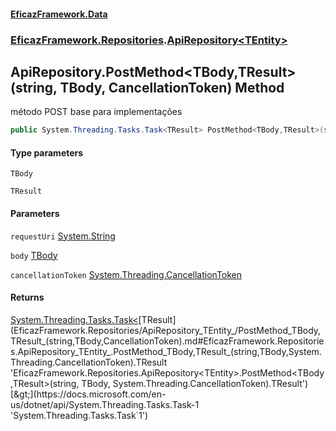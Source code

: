 #### [EficazFramework.Data](EficazFrameworkData.md 'EficazFramework Data')
### [EficazFramework.Repositories](EficazFrameworkData.md#EficazFramework.Repositories 'EficazFramework.Repositories').[ApiRepository&lt;TEntity&gt;](EficazFramework.Repositories/ApiRepository_TEntity_.md 'EficazFramework.Repositories.ApiRepository<TEntity>')

## ApiRepository<TEntity>.PostMethod<TBody,TResult>(string, TBody, CancellationToken) Method

método POST base para implementações

```csharp
public System.Threading.Tasks.Task<TResult> PostMethod<TBody,TResult>(string requestUri, TBody body, System.Threading.CancellationToken cancellationToken);
```
#### Type parameters

<a name='EficazFramework.Repositories.ApiRepository_TEntity_.PostMethod_TBody,TResult_(string,TBody,System.Threading.CancellationToken).TBody'></a>

`TBody`

<a name='EficazFramework.Repositories.ApiRepository_TEntity_.PostMethod_TBody,TResult_(string,TBody,System.Threading.CancellationToken).TResult'></a>

`TResult`
#### Parameters

<a name='EficazFramework.Repositories.ApiRepository_TEntity_.PostMethod_TBody,TResult_(string,TBody,System.Threading.CancellationToken).requestUri'></a>

`requestUri` [System.String](https://docs.microsoft.com/en-us/dotnet/api/System.String 'System.String')

<a name='EficazFramework.Repositories.ApiRepository_TEntity_.PostMethod_TBody,TResult_(string,TBody,System.Threading.CancellationToken).body'></a>

`body` [TBody](EficazFramework.Repositories/ApiRepository_TEntity_/PostMethod_TBody,TResult_(string,TBody,CancellationToken).md#EficazFramework.Repositories.ApiRepository_TEntity_.PostMethod_TBody,TResult_(string,TBody,System.Threading.CancellationToken).TBody 'EficazFramework.Repositories.ApiRepository<TEntity>.PostMethod<TBody,TResult>(string, TBody, System.Threading.CancellationToken).TBody')

<a name='EficazFramework.Repositories.ApiRepository_TEntity_.PostMethod_TBody,TResult_(string,TBody,System.Threading.CancellationToken).cancellationToken'></a>

`cancellationToken` [System.Threading.CancellationToken](https://docs.microsoft.com/en-us/dotnet/api/System.Threading.CancellationToken 'System.Threading.CancellationToken')

#### Returns
[System.Threading.Tasks.Task&lt;](https://docs.microsoft.com/en-us/dotnet/api/System.Threading.Tasks.Task-1 'System.Threading.Tasks.Task`1')[TResult](EficazFramework.Repositories/ApiRepository_TEntity_/PostMethod_TBody,TResult_(string,TBody,CancellationToken).md#EficazFramework.Repositories.ApiRepository_TEntity_.PostMethod_TBody,TResult_(string,TBody,System.Threading.CancellationToken).TResult 'EficazFramework.Repositories.ApiRepository<TEntity>.PostMethod<TBody,TResult>(string, TBody, System.Threading.CancellationToken).TResult')[&gt;](https://docs.microsoft.com/en-us/dotnet/api/System.Threading.Tasks.Task-1 'System.Threading.Tasks.Task`1')